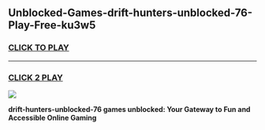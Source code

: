 
## Unblocked-Games-drift-hunters-unblocked-76-Play-Free-ku3w5
<h3>
<a href="https://premium76.site?title=drift-hunters-unblocked-76&ref=24M">CLICK TO PLAY</a></h3>
<hr>

<h3>
<a href="https://premium76.site?title=drift-hunters-unblocked-76&ref=24M">CLICK 2 PLAY</a>
  
</h3>

<a href="https://premium76.site?title=drift-hunters-unblocked-76&ref=24M"><img src="https://clearcache.store/games.png"></a>


**drift-hunters-unblocked-76 games unblocked: Your Gateway to Fun and Accessible Online Gaming**
